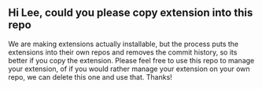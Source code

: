 ## Hi Lee, could you please copy extension into this repo
We are making extensions actually installable, but the process puts the extensions into their own repos and removes the commit history, so its better if you copy the extension.
Please feel free to use this repo to manage your extension, of if you would rather manage your extension on your own repo, we can delete this one and use that.
Thanks!

